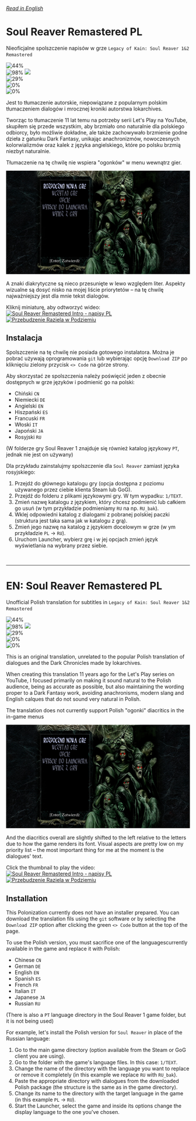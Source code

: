###### [Read in English](#en-soul-reaver-remastered-pl)

# Soul Reaver Remastered PL

Nieoficjalne spolszczenie napisów w grze `Legacy of Kain: Soul Reaver 1&2 Remastered`

![44%](https://progress-bar.xyz/44?width=220&title=Ukończono:) <br />
![98%](https://progress-bar.xyz/98?width=256&title=SR1:) <img src="https://cdn-icons-png.flaticon.com/512/8625/8625364.png" width="20"> <br />
![29%](https://progress-bar.xyz/29?width=256&title=SR2:) <br />
![0%](https://progress-bar.xyz/0?width=172&title=Mroczna%20kronika%201:) <br />
![0%](https://progress-bar.xyz/0?width=172&title=Mroczna%20kronika%202:)

Jest to tłumaczenie autorskie, niepowiązane z popularnym polskim tłumaczeniem dialogów i mrocznej kroniki autorstwa lokarchives.

Tworząc to tłumaczenie 11 lat temu na potrzeby serii Let's Play na YouTube, skupiłem się przede wszystkim, aby brzmiało ono naturalnie dla polskiego odbiorcy, było możliwie dokładne, ale także zachowywało brzmienie godne dzieła z gatunku Dark Fantasy, unikając anachronizmów, nowoczesnych kolorwializmów oraz kalek z języka angielskiego, które po polsku brzmią niezbyt naturalnie.

Tłumaczenie na tę chwilę nie wspiera "ogonków" w menu wewnątrz gier.

<img src="https://github.com/Nidrax/sr-remaster-pl/blob/trunk/screenshot.jpg?raw=true" alt="menu showcase">

A znaki diakrytyczne są nieco przesunięte w lewo względem liter. Aspekty wizualne są dosyć nisko na mojej liście priorytetów – na tę chwilę najważniejszy jest dla mnie tekst dialogów.

Kliknij miniaturę, aby odtworzyć wideo: <br />
[![Soul Reaver Remastered Intro - napisy PL](https://img.youtube.com/vi/FA1oPVqMK9s/0.jpg)](https://www.youtube.com/watch?v=FA1oPVqMK9s)
[![Przebudzenie Raziela w Podziemiu](https://img.youtube.com/vi/hn487P0Vz_I/0.jpg)](https://www.youtube.com/watch?v=hn487P0Vz_I)


## Instalacja

Spolszczenie na tę chwilę nie posiada gotowego instalatora. Można je pobrać używają oprogramowania `git` lub wybierając opcję `Download ZIP` po kliknięciu zielony przycisk `<> Code` na górze strony.

Aby skorzystać ze spolszczenia należy poświęcić jeden z obecnie dostępnych w grze języków i podmienić go na polski:

* Chiński `CN`
* Niemiecki `DE`
* Angielski `EN`
* Hiszpański `ES`
* Francuski `FR`
* Włoski `IT`
* Japoński `JA`
* Rosyjski `RU`

(W folderze gry Soul Reaver 1 znajduje się również katalog językowy `PT`, jednak nie jest on używany)

Dla przykładu zainstalujmy spolszczenie dla `Soul Reaver` zamiast języka rosyjskiego:

1. Przejdź do głównego katalogu gry (opcja dostępna z poziomu używanego przez ciebie klienta Steam lub GoG).
2. Przejdź do folderu z plikami językowymi gry. W tym wypadku: `1/TEXT`.
3. Zmień nazwę katalogu z językiem, który chcesz podmienić lub całkiem go usuń (w tym przykładzie podmieniamy `RU` na np. `RU_bak`).
4. Wklej odpowiedni katalog z dialogami z pobranej polskiej paczki (struktura jest taka sama jak w katalogu z grą).
5. Zmień jego nazwę na katalog z językiem docelowym w grze (w ym przykładzie `PL` -> `RU`).
6. Uruchom Launcher, wybierz grę i w jej opcjach zmień język wyświetlania na wybrany przez siebie.

<br />

---

# EN: Soul Reaver Remastered PL
Unofficial Polish translation for subtitles in `Legacy of Kain: Soul Reaver 1&2 Remastered`

![44%](https://progress-bar.xyz/44?width=220&title=Completed:) <br />
![98%](https://progress-bar.xyz/98?width=256&title=SR1:) <img src="https://cdn-icons-png.flaticon.com/512/8625/8625364.png" width="20"> <br />
![29%](https://progress-bar.xyz/29?width=256&title=SR2:) <br />
![0%](https://progress-bar.xyz/0?width=172&title=Dark%20Chronicles%201:) <br />
![0%](https://progress-bar.xyz/0?width=172&title=Dark%20Chronicles%202:)

This is an original translation, unrelated to the popular Polish translation of dialogues and the Dark Chronicles made by lokarchives.

When creating this translation 11 years ago for the Let's Play series on YouTube, I focused primarily on making it sound natural to the Polish audience, being as accurate as possible, but also maintaining the wording proper to a Dark Fantasy work, avoiding anachronisms, modern slang and English calques that do not sound very natural in Polish.

The translation does not currently support Polish "ogonki" diacritics in the in-game menus

<img src="https://github.com/Nidrax/sr-remaster-pl/blob/trunk/screenshot.jpg?raw=true" alt="menu showcase">

And the diacritics overall are slightly shifted to the left relative to the letters due to how the game renders its font. Visual aspects are pretty low on my priority list – the most important thing for me at the moment is the dialogues' text.

Click the thumbnail to play the video: <br />
[![Soul Reaver Remastered Intro - napisy PL](https://img.youtube.com/vi/FA1oPVqMK9s/0.jpg)](https://www.youtube.com/watch?v=FA1oPVqMK9s)
[![Przebudzenie Raziela w Podziemiu](https://img.youtube.com/vi/hn487P0Vz_I/0.jpg)](https://www.youtube.com/watch?v=hn487P0Vz_I)

## Installation

This Polonization currently does not have an installer prepared. You can download the translation fils using the `git` software or by selecting the `Download ZIP` option after clicking the green `<> Code` button at the top of the page.

To use the Polish version, you must sacrifice one of the languages ​​currently available in the game and replace it with Polish:

* Chinese `CN`
* German `DE`
* English `EN`
* Spanish `ES`
* French `FR`
* Italian `IT`
* Japanese `JA`
* Russian `RU`

(There is also a `PT` language directory in the Soul Reaver 1 game folder, but it is not being used)

For example, let's install the Polish version for `Soul Reaver` in place of the Russian language:

1. Go to the main game directory (option available from the Steam or GoG client you are using).
2. Go to the folder with the game's language files. In this case: `1/TEXT`.
3. Change the name of the directory with the language you want to replace or remove it completely (in this example we replace `RU` with `RU_bak`).
4. Paste the appropriate directory with dialogues from the downloaded Polish package (the structure is the same as in the game directory).
5. Change its name to the directory with the target language in the game (in this example `PL` -> `RU`).
6. Start the Launcher, select the game and inside its options change the display language to the one you've chosen.